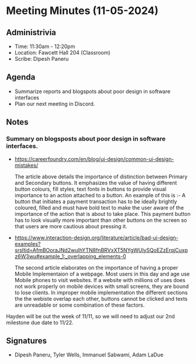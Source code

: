 # Meeting Minutes (11-05-2024)

## Administrivia
* Time: 11:30am - 12:20pm
* Location: Fawcett Hall 204 (Classroom)
* Scribe: Dipesh Paneru

## Agenda
* Summarize reports and blogspots about poor design in software interfaces
* Plan our next meeting in Discord.

## Notes

### Summary on blogsposts about poor design in software interfaces.

 - https://careerfoundry.com/en/blog/ui-design/common-ui-design-mistakes/

   The article above details the importance of distinction between Primary and Secondary buttons. It emphasizes the value of having different button colours, fill styles, text fonts in buttons to provide visual importance to an action attached to a button. An example of this is :- A button that initiates a payment transaction has to be ideally brightly coloured, filled and must have bold text to make the user aware of the importance of the action that is about to take place. This payment button has to look visually more important than other buttons on the screen so that users are more cautious about pressing it.
   
 - https://www.interaction-design.org/literature/article/bad-ui-design-examples?srsltid=AfmBOoraJNd2wuIhYTN8fnBRVxXT5NYgWUlySQoEZzErqjCuxpz6W3wu#example_1:_overlapping_elements-0

    The second article elaborates on the importance of having a proper Mobile Implementaion of a webpage. Most users in this day and age use Mobile phones to visit websites. If a website with millions of uses does not work properly on mobile devices with small screens, they are bound to lose clients. In improper mobile implementation the different sections the the webiste overlap each other, buttons cannot be clicked and texts are unreadable or some combination of these factors.

Hayden will be out the week of 11/11, so we will need to adjust our 2nd milestone due date to 11/22.
   
## Signatures
* Dipesh Paneru, Tyler Wells, Immanuel Sabwami, Adam LaDue
